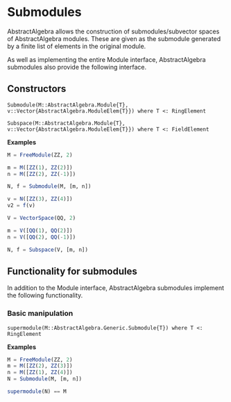 # Submodules

AbstractAlgebra allows the construction of submodules/subvector spaces of
AbstractAlgebra modules. These are given as the submodule generated by a
finite list of elements in the original module.

As well as implementing the entire Module interface, AbstractAlgebra
submodules also provide the following interface.

## Constructors

```@docs
Submodule(M::AbstractAlgebra.Module{T}, v::Vector{AbstractAlgebra.ModuleElem{T}}) where T <: RingElement
```

```@docs
Subspace(M::AbstractAlgebra.Module{T}, v::Vector{AbstractAlgebra.ModuleElem{T}}) where T <: FieldElement
```

**Examples**

```julia
M = FreeModule(ZZ, 2)

m = M([ZZ(1), ZZ(2)])
n = M([ZZ(2), ZZ(-1)])

N, f = Submodule(M, [m, n])

v = N([ZZ(3), ZZ(4)])
v2 = f(v)

V = VectorSpace(QQ, 2)

m = V([QQ(1), QQ(2)])
n = V([QQ(2), QQ(-1)])

N, f = Subspace(V, [m, n])
```

## Functionality for submodules

In addition to the Module interface, AbstractAlgebra submodules implement the
following functionality.

### Basic manipulation

```@docs
supermodule(M::AbstractAlgebra.Generic.Submodule{T}) where T <: RingElement
```

**Examples**

```julia
M = FreeModule(ZZ, 2)
m = M([ZZ(2), ZZ(3)])
n = M([ZZ(1), ZZ(4)])
N = Submodule(M, [m, n])

supermodule(N) == M
```

